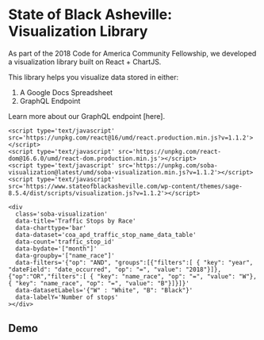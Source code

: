 # State of Black Asheville: Visualization Library

As part of the 2018 Code for America Community Fellowship, we developed a visualization library built on React + ChartJS.

This library helps you visualize data stored in either:
1. A Google Docs Spreadsheet
2. GraphQL Endpoint

Learn more about our GraphQL endpoint [here]. 

```
<script type='text/javascript' src='https://unpkg.com/react@16/umd/react.production.min.js?v=1.1.2'></script>
<script type='text/javascript' src='https://unpkg.com/react-dom@16.6.0/umd/react-dom.production.min.js'></script>
<script type='text/javascript' src='https://unpkg.com/soba-visualization@latest/umd/soba-visualization.min.js?v=1.1.2'></script>
<script type='text/javascript' src='https://www.stateofblackasheville.com/wp-content/themes/sage-8.5.4/dist/scripts/visualization.js?v=1.1.2'></script>

```

```
<div 
  class='soba-visualization' 
  data-title='Traffic Stops by Race'
  data-charttype='bar'  
  data-dataset='coa_apd_traffic_stop_name_data_table' 
  data-count='traffic_stop_id' 
  data-bydate='["month"]' 
  data-groupby='["name_race"]'
  data-filters='{"op": "AND", "groups":[{"filters":[ { "key": "year", "dateField": "date_occurred", "op": "=", "value": "2018"}]},{"op":"OR","filters":[ { "key": "name_race", "op": "=", "value": "W"},{ "key": "name_race", "op": "=", "value": "B"}]}]}'
  data-datasetLabels='{"W" : "White", "B": "Black"}'
  data-labelY='Number of stops'
></div>
```

## Demo